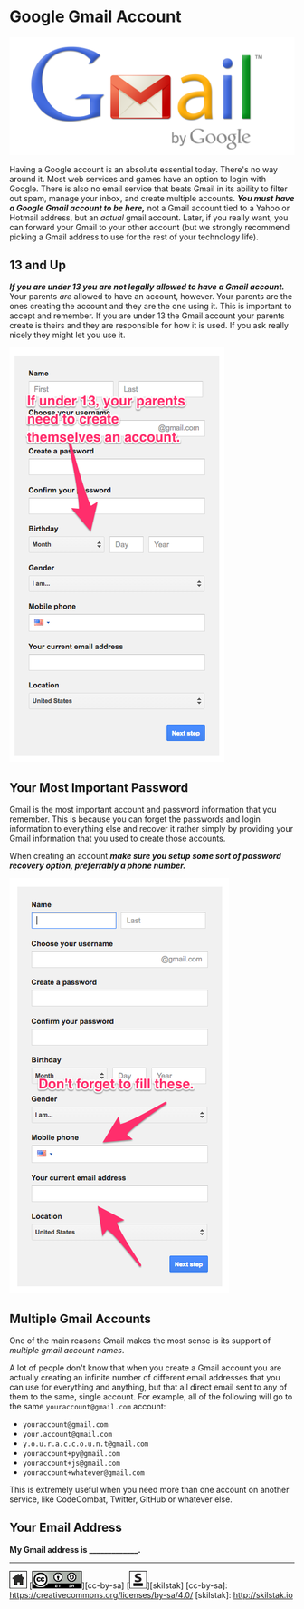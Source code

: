 # Google Gmail Account

![](/assets/gmail.png)

Having a Google account is an absolute essential today. There's no way
around it. Most web services and games have an option to login with
Google. There is also no email service that beats Gmail in its
ability to filter out spam, manage your inbox, and create multiple
accounts. ***You must have a Google Gmail account to be here,*** not
a Gmail account tied to a Yahoo or Hotmail address, but an *actual*
gmail account. Later, if you really want, you can forward your Gmail
to your other account (but we strongly recommend picking
a Gmail address to use for the rest of your technology life).

## 13 and Up

***If you are under 13 you are not legally allowed to have a Gmail
account.*** Your parents *are* allowed to have an account, however.
Your parents are the ones creating the account and they are the one
using it. This is important to accept and remember. If you are under
13 the Gmail account your parents create is theirs and they are
responsible for how it is used. If you ask really nicely they might
let you use it.

![](/assets/gmail-age.png)

## Your Most Important Password

Gmail is the most important account and password information that you
remember. This is because you can forget the passwords and login
information to everything else and recover it rather simply by
providing your Gmail information that you used to create those
accounts.

When creating an account ***make sure you setup some sort of password
recovery option, preferrably a phone number.***

![](/assets/gmail-recovery.png)

## Multiple Gmail Accounts

One of the main reasons Gmail makes the most sense is its support of
*multiple gmail account names*.

A lot of people don't know that when you create a Gmail account you
are actually creating an infinite number of different email addresses
that you can use for everything and anything, but that all direct
email sent to any of them to the same, single account. For example,
all of the following will go to the same `youraccount@gmail.com`
account:

* `youraccount@gmail.com`
* `your.account@gmail.com`
* `y.o.u.r.a.c.c.o.u.n.t@gmail.com`
* `youraccount+py@gmail.com`
* `youraccount+js@gmail.com`
* `youraccount+whatever@gmail.com`

This is extremely useful when you need more than one account on
another service, like CodeCombat, Twitter, GitHub or whatever else.

## Your Email Address

**My Gmail address is _____________.**
 
---
[![home](/assets/home-bw.png)](/README.md)
[![cc-by-sa](/assets/cc-by-sa.png)][cc-by-sa]
[![skilstak](/assets/skilstak-logo-bw.png)][skilstak]
[cc-by-sa]: https://creativecommons.org/licenses/by-sa/4.0/
[skilstak]: http://skilstak.io

